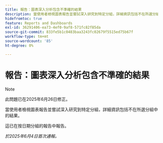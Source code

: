 ```yaml
---
title: 報告：圖表深入分析包含不準確的結果
description: 當使用者檢視圖表報告並嘗試深入研究到特定分組，詳細資訊包括不在所選分組中的結果。
hidefromtoc: true
feature: Reports and Dashboards
exl-id: 36291406-ea73-4ef0-9af8-571fc82f85da
source-git-commit: 833fe5b1c0483baa3243fc02679f5515ed75b67f
workflow-type: tm+mt
source-wordcount: '85'
ht-degree: 0%

---
```


# 報告：圖表深入分析包含不準確的結果

>[!NOTE]
>
>此問題已在2025年6月26日修正。

當使用者檢視圖表報告並嘗試深入研究到特定分組，詳細資訊包括不在所選分組中的結果。

這已在按日期分組的報告中報告。

_於2025年6月4日首次通報。_
